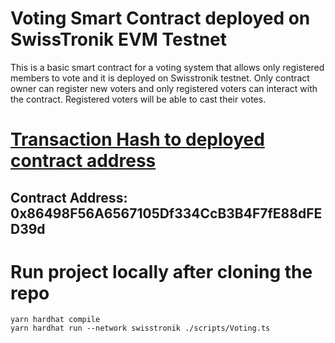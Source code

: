 # Voting Smart Contract deployed on SwissTronik EVM Testnet
This is a basic smart contract for a voting system that allows only registered members to vote and it is deployed on Swisstronik testnet. Only contract owner can register new voters and only registered voters can interact with the contract. Registered voters will be able to cast their votes.

# [Transaction Hash to deployed contract address](https://explorer-evm.testnet.swisstronik.com/address/0x86498F56A6567105Df334CcB3B4F7fE88dFED39d)

## Contract Address: 0x86498F56A6567105Df334CcB3B4F7fE88dFED39d

# Run project locally after cloning the repo 
```
yarn hardhat compile
yarn hardhat run --network swisstronik ./scripts/Voting.ts
```
